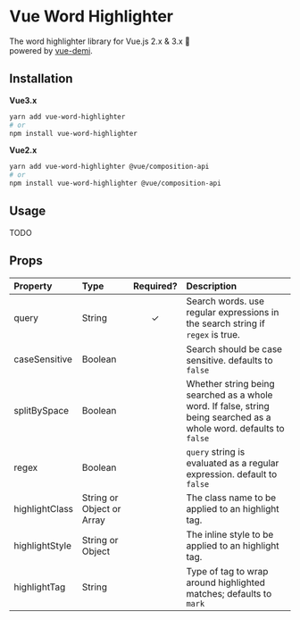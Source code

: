 # Vue Word Highlighter

The word highlighter library for Vue.js 2.x & 3.x 💅  
powered by [vue-demi](https://github.com/antfu/vue-demi).


## Installation

**Vue3.x**
```bash
yarn add vue-word-highlighter
# or
npm install vue-word-highlighter
```

**Vue2.x**
```bash
yarn add vue-word-highlighter @vue/composition-api
# or
npm install vue-word-highlighter @vue/composition-api
```

## Usage
TODO


## Props

| Property | Type | Required? | Description |
|:---|:---|:---:|:---|
| query | String | ✓ | Search words. use regular expressions in the search string if `regex` is true. |
| caseSensitive | Boolean |  | Search should be case sensitive. defaults to `false` |
| splitBySpace | Boolean |  | Whether string being searched as a whole word. If false, string being searched as a whole word. defaults to `false` |
| regex | Boolean |  | `query` string is evaluated as a regular expression. default to `false`|
| highlightClass | String or Object or Array |  | The class name to be applied to an highlight tag.|
| highlightStyle | String or Object |  | The inline style to be applied to an highlight tag. |
| highlightTag | String |  | Type of tag to wrap around highlighted matches; defaults to `mark` |
